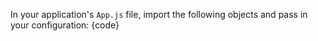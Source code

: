 In your application's `App.js` file, import the following objects and pass in your configuration:
{code}